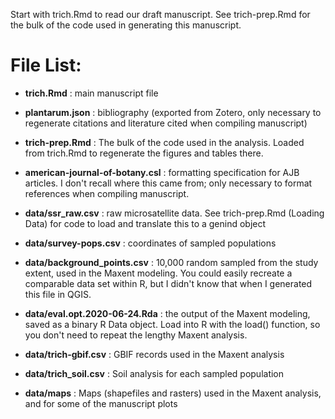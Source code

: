Start with trich.Rmd to read our draft manuscript. See trich-prep.Rmd for the bulk of the code used in generating this manuscript.

# File List:

- **trich.Rmd** : main manuscript file

- **plantarum.json** : bibliography (exported from Zotero, only necessary to
  regenerate citations and literature cited when compiling manuscript)

- **trich-prep.Rmd** : The bulk of the code used in the analysis. Loaded from
  trich.Rmd to regenerate the figures and tables there.

- **american-journal-of-botany.csl** : formatting specification for AJB
  articles. I don't recall where this came from; only necessary to format
  references when compiling manuscript.

- **data/ssr_raw.csv** : raw microsatellite data. See trich-prep.Rmd (Loading
  Data) for code to load and translate this to a genind object

- **data/survey-pops.csv** : coordinates of sampled populations

- **data/background_points.csv** : 10,000 random sampled from the study extent,
  used in the Maxent modeling. You could easily recreate a comparable data
  set within R, but I didn't know that when I generated this file in QGIS.

- **data/eval.opt.2020-06-24.Rda** : the output of the Maxent modeling, saved
  as a binary R Data object. Load into R with the load() function, so you
  don't need to repeat the lengthy Maxent analysis.

- **data/trich-gbif.csv** : GBIF records used in the Maxent analysis

- **data/trich_soil.csv** : Soil analysis for each sampled population

- **data/maps** : Maps (shapefiles and rasters) used in the Maxent analysis,
  and for some of the manuscript plots


